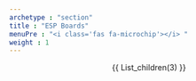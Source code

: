 ```yaml
---
archetype : "section"
title : "ESP Boards"
menuPre : "<i class='fas fa-microchip'></i> "
weight : 1
---
```

<center>
{{ List_children(3) }}
</center>
